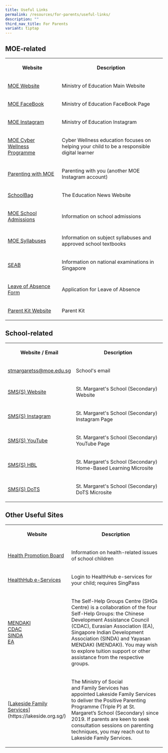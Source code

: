 ```yaml
---
title: Useful Links
permalink: /resources/for-parents/useful-links/
description: ""
third_nav_title: For Parents
variant: tiptap
---
```

<h2>MOE-related</h2>
<table style="minWidth: 50px">
<colgroup>
<col>
<col>
</colgroup>
<tbody>
<tr>
<th rowspan="1" colspan="1">
<p>Website</p>
</th>
<th rowspan="1" colspan="1">
<p>Description</p>
</th>
</tr>
<tr>
<td rowspan="1" colspan="1">
<p><a href="https://www.moe.gov.sg/" rel="noopener noreferrer nofollow" target="_blank">MOE Website</a>
</p>
</td>
<td rowspan="1" colspan="1">
<p>Ministry of Education Main Website</p>
</td>
</tr>
<tr>
<td rowspan="1" colspan="1">
<p><a href="https://www.facebook.com/moesingapore" rel="noopener noreferrer nofollow" target="_blank">MOE FaceBook</a>&nbsp;</p>
</td>
<td rowspan="1" colspan="1">
<p>Ministry of Education FaceBook Page</p>
</td>
</tr>
<tr>
<td rowspan="1" colspan="1">
<p><a href="https://www.instagram.com/moesingapore/?hl=en" rel="noopener noreferrer nofollow" target="_blank">MOE Instagram</a>&nbsp;&nbsp;</p>
</td>
<td rowspan="1" colspan="1">
<p>Ministry of Education Instagram&nbsp;&nbsp;</p>
</td>
</tr>
<tr>
<td rowspan="1" colspan="1">
<p><a href="https://www.moe.gov.sg/education-in-sg/our-programmes/cyber-wellness" rel="noopener noreferrer nofollow" target="_blank">MOE Cyber Wellness Programme</a>&nbsp;&nbsp;</p>
</td>
<td rowspan="1" colspan="1">
<p>Cyber Wellness education focuses on helping your child to be a responsible
digital learner</p>
</td>
</tr>
<tr>
<td rowspan="1" colspan="1">
<p><a href="https://www.instagram.com/parentingwith.moesg/?hl=en" rel="noopener noreferrer nofollow" target="_blank">Parenting with MOE</a>
</p>
</td>
<td rowspan="1" colspan="1">
<p>Parenting with you (another MOE Instagram account)</p>
</td>
</tr>
<tr>
<td rowspan="1" colspan="1">
<p><a href="https://www.schoolbag.edu.sg/" rel="noopener noreferrer nofollow" target="_blank">SchoolBag</a>
</p>
</td>
<td rowspan="1" colspan="1">
<p>The Education News Website&nbsp;</p>
</td>
</tr>
<tr>
<td rowspan="1" colspan="1">
<p><a href="https://www.moe.gov.sg/admissions" rel="noopener noreferrer nofollow" target="_blank">MOE School Admissions</a>
</p>
</td>
<td rowspan="1" colspan="1">
<p>Information on school admissions&nbsp;</p>
</td>
</tr>
<tr>
<td rowspan="1" colspan="1">
<p><a href="https://www.moe.gov.sg/education/syllabuses" rel="noopener noreferrer nofollow" target="_blank">MOE Syllabuses</a>
</p>
</td>
<td rowspan="1" colspan="1">
<p>Information on subject syllabuses and approved school textbooks</p>
</td>
</tr>
<tr>
<td rowspan="1" colspan="1">
<p><a href="https://www.seab.gov.sg/" rel="noopener noreferrer nofollow" target="_blank">SEAB</a>
</p>
</td>
<td rowspan="1" colspan="1">
<p>Information on national examinations in Singapore&nbsp;</p>
</td>
</tr>
<tr>
<td rowspan="1" colspan="1">
<p><a href="https://form.gov.sg/#!/60fa5e9bae0c000012a68ed5" rel="noopener noreferrer nofollow" target="_blank">Leave of Absence Form</a>
</p>
</td>
<td rowspan="1" colspan="1">
<p>Application for Leave of Absence&nbsp;</p>
</td>
</tr>
<tr>
<td rowspan="1" colspan="1">
<p><a href="https://www.moe.gov.sg/parentkit" rel="noopener noreferrer nofollow" target="_blank">Parent Kit Website</a>
</p>
</td>
<td rowspan="1" colspan="1">
<p>Parent Kit</p>
</td>
</tr>
</tbody>
</table>
<h2>School-related</h2>
<table style="minWidth: 50px">
<colgroup>
<col>
<col>
</colgroup>
<tbody>
<tr>
<th rowspan="1" colspan="1">
<p>Website / Email</p>
</th>
<th rowspan="1" colspan="1">
<p>Description</p>
</th>
</tr>
<tr>
<td rowspan="1" colspan="1">
<p><a href="mailto:stmargaretss@moe.edu.sg" rel="noopener noreferrer nofollow" target="_blank">stmargaretss@moe.edu.sg</a>
</p>
</td>
<td rowspan="1" colspan="1">
<p>School's email</p>
</td>
</tr>
<tr>
<td rowspan="1" colspan="1">
<p><a href="/" rel="noopener noreferrer nofollow" target="_blank">SMS(S) Website</a>
</p>
</td>
<td rowspan="1" colspan="1">
<p>St. Margaret's School (Secondary) Website</p>
</td>
</tr>
<tr>
<td rowspan="1" colspan="1">
<p><a href="https://www.instagram.com/stmargssecsg/" rel="noopener noreferrer nofollow" target="_blank">SMS(S) Instagram</a>
</p>
</td>
<td rowspan="1" colspan="1">
<p>St. Margaret's School (Secondary) Instagram Page</p>
</td>
</tr>
<tr>
<td rowspan="1" colspan="1">
<p><a href="https://www.youtube.com/user/stmargssecsg" rel="noopener noreferrer nofollow" target="_blank">SMS(S) YouTube</a>
</p>
</td>
<td rowspan="1" colspan="1">
<p>St. Margaret's School (Secondary) YouTube Page</p>
</td>
</tr>
<tr>
<td rowspan="1" colspan="1">
<p><a href="https://stmargaretssec-moe-edu-sg-admin.cwp.sg/resources/for-parents/home-based-learning" rel="noopener noreferrer nofollow" target="_blank">SMS(S) HBL</a>&nbsp;</p>
</td>
<td rowspan="1" colspan="1">
<p>St. Margaret's School (Secondary) Home-Based Learning Microsite&nbsp;</p>
</td>
</tr>
<tr>
<td rowspan="1" colspan="1">
<p><a href="https://sites.google.com/moe.edu.sg/smssdots/home" rel="noopener noreferrer nofollow" target="_blank">SMS(S) DoTS</a>&nbsp;</p>
</td>
<td rowspan="1" colspan="1">
<p>St. Margaret's School (Secondary) DoTS Microsite&nbsp;</p>
</td>
</tr>
</tbody>
</table>
<h2>Other Useful Sites</h2>
<table style="minWidth: 50px">
<colgroup>
<col>
<col>
</colgroup>
<tbody>
<tr>
<th rowspan="1" colspan="1">
<p>Website</p>
</th>
<th rowspan="1" colspan="1">
<p>Description</p>
</th>
</tr>
<tr>
<td rowspan="1" colspan="1">
<p><a href="https://www.hpb.gov.sg/schools" rel="noopener noreferrer nofollow" target="_blank">Health Promotion Board</a>
</p>
</td>
<td rowspan="1" colspan="1">
<p>Information on health-related issues of school children</p>
</td>
</tr>
<tr>
<td rowspan="1" colspan="1">
<p><a href="https://m.healthhub.sg/auth/login?source_app=hh_web&amp;source_module=myhealth&amp;source_source_sub=&amp;target=/childhealth" rel="noopener noreferrer nofollow" target="_blank">HealthHub e-Services</a>
</p>
</td>
<td rowspan="1" colspan="1">
<p>Login to HealthHub e-services for your child; requires SingPass</p>
</td>
</tr>
<tr>
<td rowspan="1" colspan="1">
<p><a href="https://www.mendaki.org.sg/" rel="noopener noreferrer nofollow" target="_blank">MENDAKI</a> 
<br><a href="https://www.cdac.org.sg/en/" rel="noopener noreferrer nofollow" target="_blank">CDAC</a> 
<br><a href="https://www.sinda.org.sg/" rel="noopener noreferrer nofollow" target="_blank">SINDA</a> 
<br><a href="https://www.eurasians.sg/" rel="noopener noreferrer nofollow" target="_blank">EA</a>
</p>
</td>
<td rowspan="1" colspan="1">
<p>The Self-Help Groups Centre (SHGs Centre) is a collaboration of the four
Self-Help Groups: the Chinese Development Assistance Council (CDAC), Eurasian
Association (EA), Singapore Indian Development Association (SINDA) and
Yayasan MENDAKI (MENDAKI). You may wish to explore tuition support or other
assistance from the respective groups.</p>
</td>
</tr>
<tr>
<td rowspan="1" colspan="1">
<p>[<a href="https://lakeside.org.sg/" rel="noopener noreferrer nofollow" target="_blank">Lakeside Family Services</a>](https://lakeside.org.sg/)</p>
</td>
<td rowspan="1" colspan="1">
<p>The Ministry of Social and&nbsp;Family&nbsp;Services has appointed&nbsp;Lakeside&nbsp;Family&nbsp;Services
to deliver the Positive Parenting Programme (Triple P) at St. Margaret’s
School (Secondary) since 2019. If parents are keen to seek consultation
sessions on parenting techniques,&nbsp;you may reach out to Lakeside Family
Services.</p>
</td>
</tr>
</tbody>
</table>
<p></p>